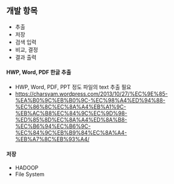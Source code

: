 ## 개발 항목
 - 추출
 - 저장
 - 검색 입력
 - 비교, 결정
 - 결과 출력
#### HWP, Word, PDF 한글 추출
  - HWP, Word, PDF, PPT 정도 파일의 text 추출 필요
  - https://charsyam.wordpress.com/2013/10/27/%EC%9E%85-%EA%B0%9C%EB%B0%9C-%EC%98%A4%ED%94%88-%EC%86%8C%EC%8A%A4%EB%A1%9C-%EB%AC%B8%EC%84%9C%EC%9D%98-%ED%85%8D%EC%8A%A4%ED%8A%B8-%EC%B6%94%EC%B6%9C-%EC%84%9C%EB%B9%84%EC%8A%A4-%EB%A7%8C%EB%93%A4/
#### 저장
  - HADOOP
  - File System
  
